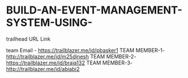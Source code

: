 # BUILD-AN-EVENT-MANAGEMENT-SYSTEM-USING-
trailhead URL Link

team Email - https://trailblazer.me/id/pbasker1 
TEAM MEMBER-1-http://trailblazer.me/id/m25dinesh
TEAM MEMBER-2-https://trailblazer.me/id/braja132
TEAM MEMBER-3-http://trailblazer.me/id/abiabi2
